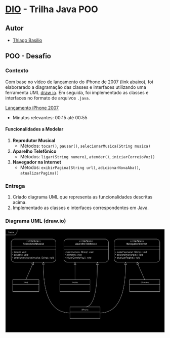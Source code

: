 # [DIO](www.dio.me) - Trilha Java POO

## Autor
- [Thiago Basilio](https://github.com/t-basilio)

## POO - Desafio

### Contexto
Com base no vídeo de lançamento do iPhone de 2007 (link abaixo), foi elaborarado a diagramação das classes e interfaces utilizando uma ferramenta UML [draw io](https://app.diagrams.net/). Em seguida, foi implementado as classes e interfaces no formato de arquivos `.java`.

[Lançamento iPhone 2007](https://www.youtube.com/watch?v=9ou608QQRq8)
- Minutos relevantes: 00:15 até 00:55

#### Funcionalidades a Modelar
1. **Reprodutor Musical**
    - Métodos: `tocar()`, `pausar()`, `selecionarMusica(String musica)`
2. **Aparelho Telefônico**
    - Métodos: `ligar(String numero)`, `atender()`, `iniciarCorreioVoz()`
3. **Navegador na Internet**
    - Métodos: `exibirPagina(String url)`, `adicionarNovaAba()`, `atualizarPagina()`

### Entrega
1. Criado diagrama UML que representa as funcionalidades descritas acima.
2. Implementado as classes e interfaces correspondentes em Java.

### Diagrama UML (draw.io)

![Diagram](https://raw.githubusercontent.com/t-basilio/trilha-java-poo/master/DIO.drawio.png)

